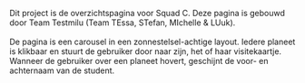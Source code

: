 Dit project is de overzichtspagina voor Squad C. 
Deze pagina is gebouwd door Team Testmilu (Team TEssa, STefan, MIchelle & LUuk).
<br>
<br>
De pagina is een carousel in een zonnestelsel-achtige layout. Iedere planeet is klikbaar en stuurt de gebruiker door naar zijn, het of haar visitekaartje. Wanneer de gebruiker over een planeet hovert, geschijnt de voor- en achternaam van de student.
